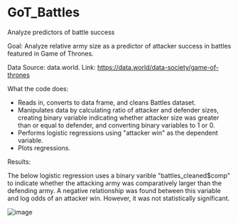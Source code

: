 # GoT_Battles
Analyze predictors of battle success

Goal: Analyze relative army size as a predictor of attacker success in battles featured in Game of Thrones.

Data Source: data.world. Link: https://data.world/data-society/game-of-thrones

What the code does:
- Reads in, converts to data frame, and cleans Battles dataset.
- Manipulates data by calculating ratio of attacker and defender sizes, creating binary variable indicating whether attacker size was greater than or equal to defender, and converting binary variables to 1 or 0.
- Performs logistic regressions using "attacker win" as the dependent variable.
- Plots regressions.

Results:

The below logistic regression uses a binary varible "battles_cleaned$comp" to indicate whether the attacking army was comparatively larger than the defending army. A negative relationship was found between this variable and log odds of an attacker win. However, it was not statistically significant.

![image](https://github.com/CompassRose1/GoT_Battles/assets/63609420/8ef0813f-3216-446c-a967-0ab192a63674)
